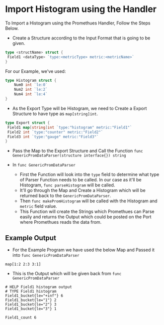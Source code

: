 
# Import Histogram using the Handler

To Import a Histogram using the Promethues Handler, Follow the Steps Below.

- Create a Structure according to the Input Format that is going to be given.

```go
type <structName> struct {
 Field1 <dataType> `type:<metricType> metric:<metricName>`
}
```
For our Example, we've used:

```go
type Histogram struct {
	Num0 int `le:0`
	Num2 int `le:2`
	Num4 int `le:4`
}
```

- As the Export Type will be Histogram, we need to Create a Export Structure to have type as `map[string]int`.

```go
type Export struct {
 Field1 map[string]int `type:"histogram" metric:"Field1"`
 Field2 int `type:"counter" metric:"Field2"`
 Field3 int `type:"gauge" metric:"Field3"`
}
```

- Pass the Map to the Export Structure and Call the Function `func GenericPromDataParser(structure interface{}) string`

- In `func GenericPromDataParser`

	- First the Function will look into the `type` field to determine what type of Parser Function needs to be called. In our case as it'll be Histogram, `func parseHistogram` will be called.
	- It'll go through the Map and Create a Histogram which will be returned back to the `GenericPromDataParser`.
	- Then `func makePromHistogram` will be called with the Histogram and `metric` field value.
	- This Function will create the Strings which Promethues can Parse easily and returns the Output which could be posted on the Port where Promethues reads the data from.

## Example Output

- For the Example Program we have used the below Map and Passed it into `func GenericPromDataParser`

```
map[1:2 2:3 3:1]
```
- This is the Output which will be given back from `func GenericPromDataParser`

```
# HELP Field1 histogram output
# TYPE Field1 histogram
Field1_bucket{le="+inf"} 6
Field1_bucket{le="1"} 2
Field1_bucket{le="2"} 3
Field1_bucket{le="3"} 1

Field1_count 6
```
